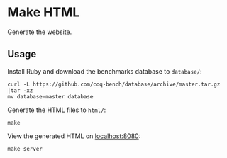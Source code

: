 # Make HTML
Generate the website.

## Usage
Install Ruby and download the benchmarks database to `database/`:

    curl -L https://github.com/coq-bench/database/archive/master.tar.gz |tar -xz
    mv database-master database

Generate the HTML files to `html/`:

    make

View the generated HTML on [localhost:8080](http://localhost:8080/):

    make server